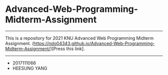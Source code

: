 # Advanced-Web-Programming-Midterm-Assignment
---

This is a repository for 2021 KNU Advanced Web Programming Midterm Assignment. (https://ndo04343.github.io/Advanced-Web-Programming-Midterm-Assignment/)[Press this link].

---
- 2017111066 
- HEESUNG YANG

